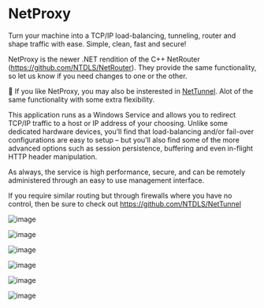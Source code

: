 # NetProxy
Turn your machine into a TCP/IP load-balancing, tunneling, router and shape traffic with ease. Simple, clean, fast and secure!

NetProxy is the newer .NET rendition of the C++ NetRouter (https://github.com/NTDLS/NetRouter). They provide the same functionality, so let us know if you need changes to one or the other.

👀 If you like NetProxy, you may also be insterested in [NetTunnel](https://github.com/NTDLS/NetTunnel). Alot of the same functionality with some extra flexibility.

This application runs as a Windows Service and allows you to redirect TCP/IP traffic to a host or IP address of your choosing. Unlike some dedicated hardware devices, you’ll find that load-balancing and/or fail-over configurations are easy to setup – but you’ll also find some of the more advanced options such as session persistence, buffering and even in-flight HTTP header manipulation.

As always, the service is high performance, secure, and can be remotely administered through an easy to use management interface.

If you require similar routing but through firewalls where you have no control, then be sure to check out https://github.com/NTDLS/NetTunnel

![image](https://github.com/NTDLS/NetProxy/assets/11428567/cdd3eadb-50ba-4e30-8bad-ffdf93e4d2c3)

![image](https://github.com/NTDLS/NetProxy/assets/11428567/02094550-08ed-4563-bca6-6b227da9e85a)

![image](https://github.com/NTDLS/NetProxy/assets/11428567/0a70bb69-d457-4c8a-b04c-a304ce80f312)

![image](https://github.com/NTDLS/NetProxy/assets/11428567/aab92b62-79f3-4dbb-aa4c-266bfc214b2b)

![image](https://github.com/NTDLS/NetProxy/assets/11428567/03622ca0-145e-441c-8aa0-b0bca65fd3b5)

![image](https://github.com/NTDLS/NetProxy/assets/11428567/8f64d630-1683-4e7c-b285-e1d9b6de689d)
